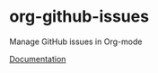 # org-github-issues
Manage GitHub issues in Org-mode

[Documentation](https://github.com/stnutt/org-github-issues/blob/master/org-github-issues.el#L24)
